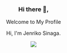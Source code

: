 <div align="center">
<h3>Hi there 👋,</h3>
<p>Welcome to My Profile</p>
<p>Hi, I'm Jenriko Sinaga.</p>

[![](https://img.shields.io/badge/-jen_sevendragon-black?logo=instagram&style=flat-square&logoColor=FF7F00)](https://instagram.com/jen_sevendragon)
    
<!-- ![Jenriko's GitHub stats](https://github-readme-stats.vercel.app/api?username=jenriko&count_private=true&show_icons=true&theme=radical) -->
    
</div>

<!--
**jenriko/jenriko** is a ✨ _special_ ✨ repository because its `README.md` (this file) appears on your GitHub profile.

Here are some ideas to get you started:

- 🔭 I’m currently working on ...
- 🌱 I’m currently learning ...
- 👯 I’m looking to collaborate on ...
- 🤔 I’m looking for help with ...
- 💬 Ask me about ...
- 📫 How to reach me: ...
- 😄 Pronouns: ...
- ⚡ Fun fact: ...
-->
